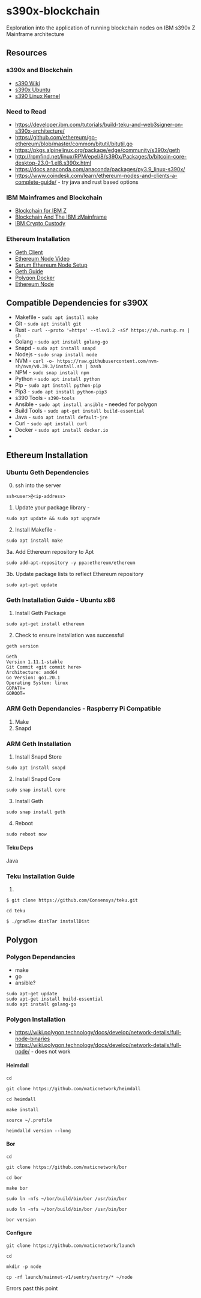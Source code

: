 # s390x-blockchain
Exploration into the application of running blockchain nodes on IBM s390x Z Mainframe architecture

## Resources 

### s390x and Blockchain
* [s390 Wiki](https://en.wikipedia.org/wiki/IBM_System/390)
* [s390x Ubuntu](https://wiki.ubuntu.com/S390X)
* [s390 Linux Kernel](https://docs.kernel.org/s390/index.html)

### Need to Read
* https://developer.ibm.com/tutorials/build-teku-and-web3signer-on-s390x-architecture/
* https://github.com/ethereum/go-ethereum/blob/master/common/bitutil/bitutil.go
* https://pkgs.alpinelinux.org/package/edge/community/s390x/geth
* http://rpmfind.net/linux/RPM/epel/8/s390x/Packages/b/bitcoin-core-desktop-23.0-1.el8.s390x.html
* https://docs.anaconda.com/anaconda/packages/py3.9_linux-s390x/
* https://www.coindesk.com/learn/ethereum-nodes-and-clients-a-complete-guide/ - try java and rust based options

### IBM Mainframes and Blockchain 
* [Blockchain for IBM Z](https://community.ibm.com/community/user/ibmz-and-linuxone/blogs/destination-z1/2019/12/23/blockchain-for-ibm-z)
* [Blockchain And The IBM zMainframe](https://planetmainframe.com/2021/08/blockchain-and-the-ibm-zmainframe-a-match-made-in-heaven/)
* [IBM Crypto Custody](https://www.coindesk.com/business/2022/02/18/inside-ibms-fast-growing-crypto-custody-play/)

### Ethereum Installation
* [Geth Client](https://geth.ethereum.org/docs)
* [Ethereum Node Video](https://www.youtube.com/watch?v=3H-KmO7Ce4I&ab_channel=EatTheBlocks)
* [Serum Ethereum Node Setup](https://stereum.net/ethereum-node-setup/)
* [Geth Guide](https://www.quicknode.com/guides/infrastructure/how-to-install-and-run-a-geth-node)
* [Polygon Docker](https://wiki.polygon.technology/docs/develop/network-details/full-node-docker)
* [Ethereum Node](https://ethereum.org/en/developers/docs/nodes-and-clients/run-a-node/)

## Compatible Dependencies for s390X

* Makefile - ```sudo apt install make```
* Git - ```sudo apt install git```
* Rust - ```curl --proto '=https' --tlsv1.2 -sSf https://sh.rustup.rs | sh```
* Golang - ```sudo apt install golang-go```
* Snapd - ```sudo apt install snapd```
* Nodejs - ```sudo snap install node```
* NVM - ```curl -o- https://raw.githubusercontent.com/nvm-sh/nvm/v0.39.3/install.sh | bash```
* NPM - ```sudo snap install npm```
* Python - ```sudo apt install python```
* Pip - ```sudo apt install python-pip```
* Pip3 - ```sudo apt install python-pip3```
* s390 Tools - ```s390-tools```
* Ansible - ```sudo apt install ansible``` - needed for polygon
* Build Tools - ```sudo apt-get install build-essential```
* Java - ```sudo apt install default-jre```
* Curl - ```sudo apt install curl```
* Docker - ```sudo apt install docker.io```
* 

## Ethereum Installation

### Ubuntu Geth Dependencies
0. ssh into the server
```
ssh<user>@<ip-address>
```
1. Update your package library - 
```
sudo apt update && sudo apt upgrade
```
2. Install Makefile - 
```
sudo apt install make
```
3a. Add Ethereum repository to Apt
```
sudo add-apt-repository -y ppa:ethereum/ethereum
```
3b. Update package lists to reflect Ethereum repository
```
sudo apt-get update
```
### Geth Installation Guide - Ubuntu x86
1. Install Geth Package
```
sudo apt-get install ethereum
```
2. Check to ensure installation was successful
```
geth version
```

```Output should be similar to the following: 
Geth
Version 1.11.1-stable
Git Commit <git commit here>
Architecture: amd64
Go Version: go1.20.1
Operating System: linux
GOPATH=
GOROOT=
```

### ARM Geth Dependancies - Raspberry Pi Compatible
1. Make
2. Snapd

### ARM Geth Installation 
1. Install Snapd Store
```
sudo apt install snapd
```
2. Install Snapd Core
```
sudo snap install core
```
3. Install Geth
```
sudo snap install geth
```
4. Reboot
```
sudo reboot now
```






#### Teku Deps
Java 
### Teku Installation Guide
1. 
```
$ git clone https://github.com/Consensys/teku.git
```
```
cd teku
```
```
$ ./gradlew distTar installDist
```

## Polygon

### Polygon Dependancies 
* make
* go
* ansible?

```
sudo apt-get update
sudo apt-get install build-essential
sudo apt install golang-go
```

### Polygon Installation
* https://wiki.polygon.technology/docs/develop/network-details/full-node-binaries
* https://wiki.polygon.technology/docs/develop/network-details/full-node/ - does not work
#### Heimdall
```
cd
```
```
git clone https://github.com/maticnetwork/heimdall
```
```
cd heimdall
```
```
make install
```
```
source ~/.profile
```
```
heimdalld version --long
```
#### Bor
```
cd
```
```
git clone https://github.com/maticnetwork/bor
```
```
cd bor
```
```
make bor
```
```
sudo ln -nfs ~/bor/build/bin/bor /usr/bin/bor
```
```
sudo ln -nfs ~/bor/build/bin/bor /usr/bin/bor
```
```
bor version
```

#### Configure
```
git clone https://github.com/maticnetwork/launch
```
```
cd
```
```
mkdir -p node
```
```
cp -rf launch/mainnet-v1/sentry/sentry/* ~/node
```
Errors past this point



